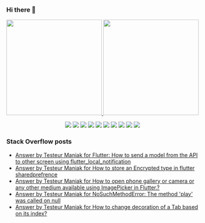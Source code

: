 ### Hi there 👋

<p align="left">
 <a href="https://github.com/AVS1508">
  <img height="250em" src="https://github-readme-stats.vercel.app/api?username=TesteurManiak&theme=tokyonight" />
  <img height="250em" src="https://github-readme-stackoverflow.vercel.app/?userID=9942346&theme=dark" />
 </a>
</p>

<p align="center">
 <img src="https://img.shields.io/badge/javascript%20-%23323330.svg?&style=for-the-badge&logo=javascript&logoColor=%23F7DF1E"/>
 <img src="https://img.shields.io/badge/c%20-%2300599C.svg?&style=for-the-badge&logo=c&logoColor=white"/>
 <img src="https://img.shields.io/badge/c++%20-%2300599C.svg?&style=for-the-badge&logo=c%2B%2B&ogoColor=white"/>
 <img src="https://img.shields.io/badge/dart-%230175C2.svg?&style=for-the-badge&logo=dart&logoColor=white"/>
 <img src="https://img.shields.io/badge/Flutter%20-%2302569B.svg?&style=for-the-badge&logo=Flutter&logoColor=white" />
 <img src="https://img.shields.io/badge/swift-%23FA7343.svg?&style=for-the-badge&logo=swift&logoColor=white"/>
 <img src="https://img.shields.io/badge/git%20-%23F05033.svg?&style=for-the-badge&logo=git&logoColor=white"/>
 <img src="https://img.shields.io/badge/gitlab%20-%23181717.svg?&style=for-the-badge&logo=gitlab&logoColor=white"/>
 <img src="https://img.shields.io/badge/github%20-%23121011.svg?&style=for-the-badge&logo=github&logoColor=white"/>
 <img src="https://img.shields.io/badge/firebase%20-%23039BE5.svg?&style=for-the-badge&logo=firebase"/>
</p>

### Stack Overflow posts

<!-- STACKOVERFLOW:START -->
- [Answer by Testeur Maniak for Flutter: How to send a model from the API to other screen using flutter_local_notification](https://stackoverflow.com/questions/63709556/flutter-how-to-send-a-model-from-the-api-to-other-screen-using-flutter-local-no/63713392#63713392)
- [Answer by Testeur Maniak for How to store an Encrypted type in flutter sharedprefrence](https://stackoverflow.com/questions/63592608/how-to-store-an-encrypted-type-in-flutter-sharedprefrence/63593654#63593654)
- [Answer by Testeur Maniak for How to open phone gallery or camera or any other medium available using ImagePicker in Flutter.?](https://stackoverflow.com/questions/63526163/how-to-open-phone-gallery-or-camera-or-any-other-medium-available-using-imagepic/63527150#63527150)
- [Answer by Testeur Maniak for NoSuchMethodError: The method 'play' was called on null](https://stackoverflow.com/questions/63486796/nosuchmethoderror-the-method-play-was-called-on-null/63487179#63487179)
- [Answer by Testeur Maniak for How to change decoration of a Tab based on its index?](https://stackoverflow.com/questions/63470231/how-to-change-decoration-of-a-tab-based-on-its-index/63470954#63470954)
<!-- STACKOVERFLOW:END -->
